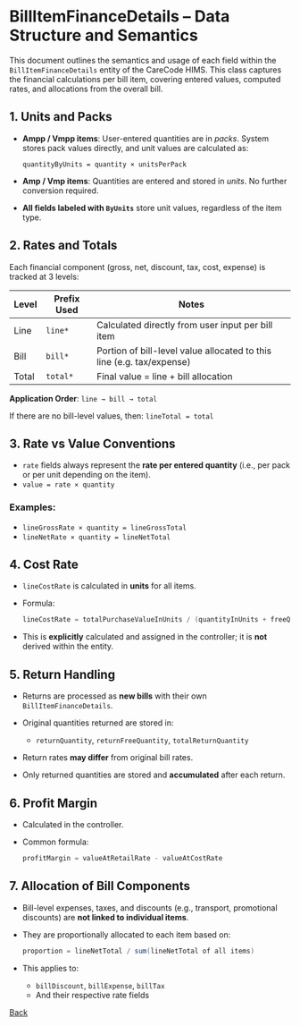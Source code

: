 # BillItemFinanceDetails – Data Structure and Semantics

This document outlines the semantics and usage of each field within the `BillItemFinanceDetails` entity of the CareCode HIMS. This class captures the financial calculations per bill item, covering entered values, computed rates, and allocations from the overall bill.

## 1. **Units and Packs**

* **Ampp / Vmpp items**: User-entered quantities are in *packs*. System stores pack values directly, and unit values are calculated as:

  ```
  quantityByUnits = quantity × unitsPerPack
  ```
* **Amp / Vmp items**: Quantities are entered and stored in *units*. No further conversion required.
* **All fields labeled with `ByUnits`** store unit values, regardless of the item type.

## 2. **Rates and Totals**

Each financial component (gross, net, discount, tax, cost, expense) is tracked at 3 levels:

| Level | Prefix Used | Notes                                                                 |
| ----- | ----------- | --------------------------------------------------------------------- |
| Line  | `line*`     | Calculated directly from user input per bill item                     |
| Bill  | `bill*`     | Portion of bill-level value allocated to this line (e.g. tax/expense) |
| Total | `total*`    | Final value = line + bill allocation                                  |

**Application Order**:
`line → bill → total`

If there are no bill-level values, then:
`lineTotal = total`

## 3. **Rate vs Value Conventions**

* `rate` fields always represent the **rate per entered quantity** (i.e., per pack or per unit depending on the item).
* `value = rate × quantity`

### Examples:

* `lineGrossRate × quantity = lineGrossTotal`
* `lineNetRate × quantity = lineNetTotal`

## 4. **Cost Rate**

* `lineCostRate` is calculated in **units** for all items.
* Formula:

  ```java
  lineCostRate = totalPurchaseValueInUnits / (quantityInUnits + freeQuantityInUnits)
  ```
* This is **explicitly** calculated and assigned in the controller; it is **not** derived within the entity.

## 5. **Return Handling**

* Returns are processed as **new bills** with their own `BillItemFinanceDetails`.
* Original quantities returned are stored in:

  * `returnQuantity`, `returnFreeQuantity`, `totalReturnQuantity`
* Return rates **may differ** from original bill rates.
* Only returned quantities are stored and **accumulated** after each return.

## 6. **Profit Margin**

* Calculated in the controller.
* Common formula:

  ```java
  profitMargin = valueAtRetailRate - valueAtCostRate
  ```

## 7. **Allocation of Bill Components**

* Bill-level expenses, taxes, and discounts (e.g., transport, promotional discounts) are **not linked to individual items**.
* They are proportionally allocated to each item based on:

  ```java
  proportion = lineNetTotal / sum(lineNetTotal of all items)
  ```
* This applies to:

  * `billDiscount`, `billExpense`, `billTax`
  * And their respective rate fields

[Back](https://github.com/hmislk/hmis/wiki/Code-Concepts-for-Developers)
